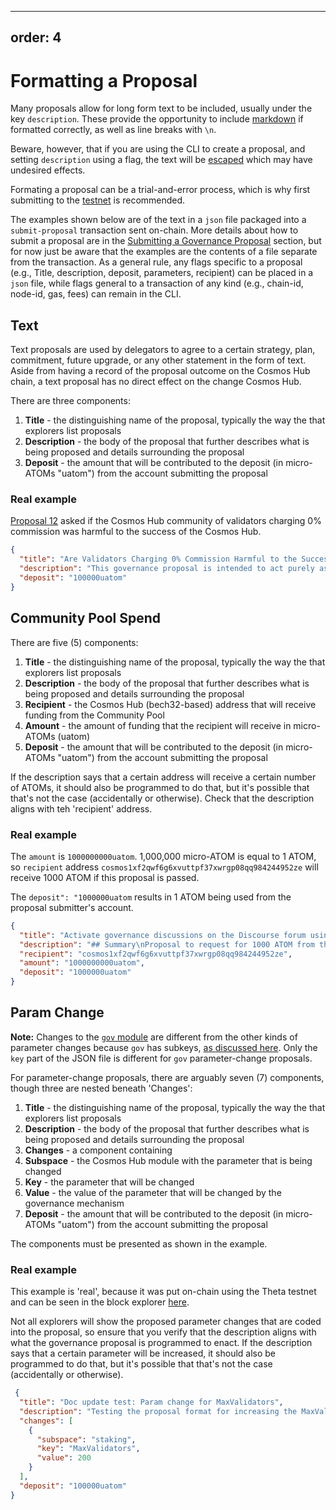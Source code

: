 ***

## order: 4

# Formatting a Proposal

<!-- markdown-link-check-disable -->

Many proposals allow for long form text to be included, usually under the key
`description`. These provide the opportunity to include
[markdown](https://docs.github.com/en/get-started/writing-on-github/getting-started-with-writing-and-formatting-on-github/basic-writing-and-formatting-syntax)
if formatted correctly, as well as line breaks with `\n`.

Beware, however, that if you are using the CLI to create a proposal, and setting
`description` using a flag, the text will be
[escaped](https://en.wikipedia.org/wiki/Escape_sequences_in_C) which may have
undesired effects.

Formating a proposal can be a trial-and-error process, which is why first
submitting to the
[testnet](submitting.md#submitting-your-proposal-to-the-testnet) is recommended.

<!-- markdown-link-check-enable -->

The examples shown below are of the text in a `json` file packaged into a
`submit-proposal` transaction sent on-chain. More details about how to submit a
proposal are in the [Submitting a Governance Proposal](./submitting.md) section,
but for now just be aware that the examples are the contents of a file separate
from the transaction. As a general rule, any flags specific to a proposal (e.g.,
Title, description, deposit, parameters, recipient) can be placed in a `json`
file, while flags general to a transaction of any kind (e.g., chain-id, node-id,
gas, fees) can remain in the CLI.

## Text

Text proposals are used by delegators to agree to a certain strategy, plan,
commitment, future upgrade, or any other statement in the form of text. Aside
from having a record of the proposal outcome on the Cosmos Hub chain, a text
proposal has no direct effect on the change Cosmos Hub.

There are three components:

1. **Title** - the distinguishing name of the proposal, typically the way the
   that explorers list proposals
2. **Description** - the body of the proposal that further describes what is
   being proposed and details surrounding the proposal
3. **Deposit** - the amount that will be contributed to the deposit (in
   micro-ATOMs "uatom") from the account submitting the proposal

### Real example

[Proposal 12](https://www.mintscan.io/cosmos/proposals/12) asked if the Cosmos
Hub community of validators charging 0% commission was harmful to the success of
the Cosmos Hub.

```json
{
  "title": "Are Validators Charging 0% Commission Harmful to the Success of the Cosmos Hub?",
  "description": "This governance proposal is intended to act purely as a signalling proposal. Throughout this history of the Cosmos Hub, there has been much debate about the impact that validators charging 0% commission has on the Cosmos Hub, particularly with respect to the decentralization of the Cosmos Hub and the sustainability for validator operations. Discussion around this topic has taken place in many places including numerous threads on the Cosmos Forum, public Telegram channels, and in-person meetups. Because this has been one of the primary discussion points in off-chain Cosmos governance discussions, we believe it is important to get a signal on the matter from the on-chain governance process of the Cosmos Hub. There have been past discussions on the Cosmos Forum about placing an in-protocol restriction on validators from charging 0% commission. https://forum.cosmos.network/t/governance-limit-validators-from-0-commission-fee/2182 This proposal is NOT proposing a protocol-enforced minimum. It is merely a signalling proposal to query the viewpoint of the bonded Atom holders as a whole. We encourage people to discuss the question behind this governance proposal in the associated Cosmos Hub forum post here: https://forum.cosmos.network/t/proposal-are-validators-charging-0-commission-harmful-to-the-success-of-the-cosmos-hub/2505 Also, for voters who believe that 0% commission rates are harmful to the network, we encourage optionally sharing your belief on what a healthy minimum commission rate for the network using the memo field of their vote transaction on this governance proposal or linking to a longer written explanation such as a Forum or blog post. The question on this proposal is “Are validators charging 0% commission harmful to the success of the Cosmos Hub?”. A Yes vote is stating that they ARE harmful to the network's success, and a No vote is a statement that they are NOT harmful.",
  "deposit": "100000uatom"
}
```

## Community Pool Spend

There are five (5) components:

1. **Title** - the distinguishing name of the proposal, typically the way the
   that explorers list proposals
2. **Description** - the body of the proposal that further describes what is
   being proposed and details surrounding the proposal
3. **Recipient** - the Cosmos Hub (bech32-based) address that will receive
   funding from the Community Pool
4. **Amount** - the amount of funding that the recipient will receive in
   micro-ATOMs (uatom)
5. **Deposit** - the amount that will be contributed to the deposit (in
   micro-ATOMs "uatom") from the account submitting the proposal

If the description says that a certain address will receive a certain number of
ATOMs, it should also be programmed to do that, but it's possible that that's
not the case (accidentally or otherwise). Check that the description aligns with
teh 'recipient' address.

### Real example

The `amount` is `1000000000uatom`. 1,000,000 micro-ATOM is equal to 1 ATOM, so
`recipient` address `cosmos1xf2qwf6g6xvuttpf37xwrgp08qq984244952ze` will receive
1000 ATOM if this proposal is passed.

The `deposit": "1000000uatom` results in 1 ATOM being used from the proposal
submitter's account.

```json
{
  "title": "Activate governance discussions on the Discourse forum using community pool funds",
  "description": "## Summary\nProposal to request for 1000 ATOM from the community spending pool to be sent to a multisig who will put funds towards stewardship of the Discourse forum to make it an authoritative record of governance decisions as well as a vibrant space to draft and discuss proposals.\n## Details\nWe are requesting 1000 ATOM from the community spending pool to activate and steward the Cosmos Hub (Discourse) forum for the next six months.\n\nOff-chain governance conversations are currently highly fragmented, with no shared public venue for discussing proposals as they proceed through the process of being drafted and voted on. It means there is no record of discussion that voters can confidently point to for context, potentially leading to governance decisions becoming delegitimized by stakeholders.\n\nThe requested amount will be sent to a multisig comprising individuals (members listed below) who can ensure that the tokens are spent judiciously. We believe stewardship of the forum requires:\n\n* **Moderation**: Format, edit, and categorize posts; Standardize titles and tags; Monitor and approve new posts; Archive posts.\n* **Facilitation**: Ask clarifying questions in post threads; Summarize discussions; Provide historical precedence to discussions.\n* **Engagement**: Circulate important posts on other social channels to increase community participation; Solicit input from key stakeholders.\n* **Guidance**: Orient and assist newcomers; Guide proposers through governance process; Answer questions regarding the forum or Cosmos ecosystem.\nThe work to steward the forum will be carried out by members of [Hypha Worker Co-op](https://hypha.coop/) and individuals selected from the community to carry out scoped tasks in exchange for ATOM from this budget.\n## Multisig Members\n* Hypha: Mai Ishikawa Sutton (Hypha Co-op)\n* Validator: Daniel Hwang (Stakefish)\n* Cosmos Hub developer: Lauren Gallinaro (Interchain Berlin)\n\nWe feel the membership of the multisig should be rotated following the six-month pilot period to preserve insight from the distinct specializations (i.e., Cosmos Hub validators and developers).\n## Timeline and Deliverables\nWe estimate the total work to take 250-300 hours over six months where we hope to produce:\n* **Moving summaries:** Provide succinct summaries of the proposals and include all publicly stated reasons why various entities are choosing to vote for/against a given proposal. These summaries will be written objectively, not siding with any one entity.\n* **Validator platforms:** Create a section of the Forum where we collate all validators' visions for Cosmos Hub governance to allow them to state their positions publicly. We will work with the smaller validators to ensure they are equally represented.\n* **Regular check-ins with the Cosmonaut DAO:** Collaborate with the future Cosmonaut DAO to ensure maximal accessibility and engagement. Community management is a critical, complementary aspect of increasing participation in governance.\n* **Announcement channel:** Create a read-only announcement channel in the Cosmos Community Discord, so that new proposals and major discussions can be easily followed.\n* **Tooling friendly posts:** Tag and categorize posts so that they can be easily ingested into existing tooling that validators have setup.\n* **Neutral moderation framework:** Document and follow transparent standards for how the forum is moderated.\n\nAt the end of the period, we will produce a report reflecting on our successes and failures, and recommendations for how the work of maintaining a governance venue can be continuously sustained (e.g., through a DAO). We see this initiative as a process of discovery, where we are learning by doing.\n\nFor more context, you can read through the discussions on this [proposal on the Discourse forum](https://forum.cosmos.network/t/proposal-draft-activate-governance-discussions-on-the-discourse-forum-using-community-pool-funds/5833).\n\n## Governance Votes\nThe following items summarize the voting options and what it means for this proposal:\n**YES** - You approve this community spend proposal to deposit 1000 ATOM to a multisig that will spend them to improve governance discussions in the Discourse forum.\n**NO** - You disapprove of this community spend proposal in its current form (please indicate why in the Cosmos Forum).\n**NO WITH VETO** - You are strongly opposed to this change and will exit the network if passed.\n**ABSTAIN** - You are impartial to the outcome of the proposal.\n## Recipient\ncosmos1xf2qwf6g6xvuttpf37xwrgp08qq984244952ze\n## Amount\n1000 ATOM\n\n***Disclosure**: Hypha has an existing contract with the Interchain Foundation focused on the testnet program and improving documentation. This work is beyond the scope of that contract and is focused on engaging the community in governance.*\n\nIPFS pin of proposal on-forum: (https://ipfs.io/ipfs/Qmaq7ftqWccgYCo8U1KZfEnjvjUDzSEGpMxcRy61u8gf2Y)",
  "recipient": "cosmos1xf2qwf6g6xvuttpf37xwrgp08qq984244952ze",
  "amount": "1000000000uatom",
  "deposit": "1000000uatom"
}

```

## Param Change

**Note:** Changes to the
[`gov` module](https://docs.cosmos.network/main/modules/gov) are different from
the other kinds of parameter changes because `gov` has subkeys,
[as discussed here](https://github.com/cosmos/cosmos-sdk/issues/5800). Only the
`key` part of the JSON file is different for `gov` parameter-change proposals.

For parameter-change proposals, there are arguably seven (7) components, though
three are nested beneath 'Changes':

1. **Title** - the distinguishing name of the proposal, typically the way the
   that explorers list proposals
2. **Description** - the body of the proposal that further describes what is
   being proposed and details surrounding the proposal
3. **Changes** - a component containing
4. **Subspace** - the Cosmos Hub module with the parameter that is being changed
5. **Key** - the parameter that will be changed
6. **Value** - the value of the parameter that will be changed by the governance
   mechanism
7. **Deposit** - the amount that will be contributed to the deposit (in
   micro-ATOMs "uatom") from the account submitting the proposal

The components must be presented as shown in the example.

### Real example

This example is 'real', because it was put on-chain using the Theta testnet and
can be seen in the block explorer
[here](https://explorer.theta-testnet.polypore.xyz/proposals/87).

Not all explorers will show the proposed parameter changes that are coded into
the proposal, so ensure that you verify that the description aligns with what
the governance proposal is programmed to enact. If the description says that a
certain parameter will be increased, it should also be programmed to do that,
but it's possible that that's not the case (accidentally or otherwise).

```json
 {
  "title": "Doc update test: Param change for MaxValidators",
  "description": "Testing the proposal format for increasing the MaxValidator param",
  "changes": [
    {
      "subspace": "staking",
      "key": "MaxValidators",
      "value": 200
    }
  ],
  "deposit": "100000uatom"
}
```
